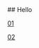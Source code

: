 <link rel="stylesheet" type="text/css" href="style.css"/>
## Hello  
    
  
[01](post_01.md)  

[02](post_02.md)
